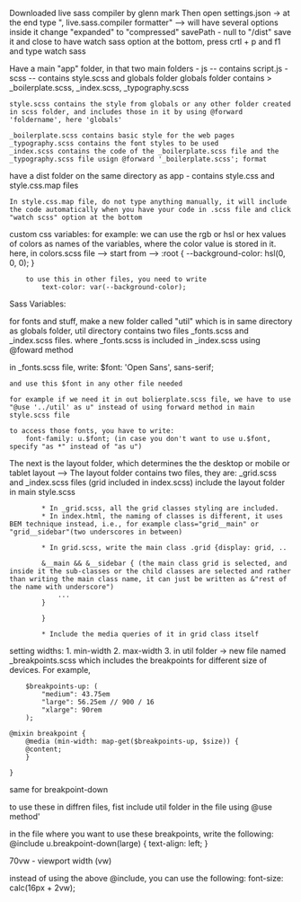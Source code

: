 Downloaded live sass compiler by glenn mark
Then open settings.json -> at the end type
    ", live.sass.compiler formatter" --> will have several options inside it
        change "expanded" to "compressed"
        savePath - null to "/dist"
        save it and close
to have watch sass option at the bottom, press crtl + p and f1 and type watch sass

Have a main "app" folder, in that two main folders
    - js -- contains script.js
    - scss -- contains style.scss and globals folder 
        globals folder contains > _boilerplate.scss, _index.scss, _typography.scss

    style.scss contains the style from globals or any other folder created in scss folder, and includes those in it by using @forward 'foldername', here 'globals'

    _boilerplate.scss contains basic style for the web pages
    _typography.scss contains the font styles to be used
    _index.scss contains the code of the _boilerplate.scss file and the _typography.scss file usign @forward '_boilerplate.scss'; format


have a dist folder on the same directory as app
    - contains style.css and style.css.map files

    In style.css.map file, do not type anything manually, it will include the code automatically when you have your code in .scss file and click "watch scss" option at the bottom

custom css variables:
    for example: we can use the rgb or hsl or hex values of colors as names of the variables, where the color value is stored in it.
    here, in colors.scss file --> 
        start from --> :root {
            --background-color: hsl(0, 0, 0);
        }

        to use this in other files, you need to write
            text-color: var(--background-color);

Sass Variables:

for fonts and stuff, make a new folder called "util" which is in same directory as globals folder, util directory contains two files _fonts.scss and _index.scss files.
where _fonts.scss is included in _index.scss using @foward method

in _fonts.scss file, write:
    $font: 'Open Sans', sans-serif;

    and use this $font in any other file needed

    for example if we need it in out bolierplate.scss file, we have to use "@use '../util' as u" instead of using forward method in main style.scss file

    to access those fonts, you have to write:
        font-family: u.$font; (in case you don't want to use u.$font, specify "as *" instead of "as u")

The next is the layout folder, which determines the the desktop or mobile or tablet layout --> The layout folder contains two files, they are:
        _grid.scss and _index.scss files (grid included in index.scss)
        include the layout folder in main style.scss

            * In _grid.scss, all the grid classes styling are included.
            * In index.html, the naming of classes is different, it uses BEM technique instead, i.e., for example class="grid__main" or "grid__sidebar"(two underscores in between)

            * In grid.scss, write the main class .grid {display: grid, ..
            
            &__main && &__sidebar { (the main class grid is selected, and inside it the sub-classes or the child classes are selected and rather than writing the main class name, it can just be written as &"rest of the name with underscore")
                ...
            }

            }

            * Include the media queries of it in grid class itself

setting widths: 
    1. min-width
    2. max-width
    3. in util folder -> new file named _breakpoints.scss which includes the breakpoints for different size of devices. For example, 


        $breakpoints-up: (
            "medium": 43.75em
            "large": 56.25em // 900 / 16
            "xlarge": 90rem
        );

    @mixin breakpoint {
        @media (min-width: map-get($breakpoints-up, $size)) {
        @content;
        }   

    }

same for breakpoint-down

to use these in diffren files, fist include util folder in the file using @use method'

in the file where you want to use these breakpoints, write the following:
    @include u.breakpoint-down(large) {
            text-align: left;
    }

70vw - viewport width (vw)

instead of using the above @include, you can use the following: 
    font-size: calc(16px + 2vw); 